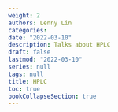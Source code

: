 ```yaml
---
weight: 2
authors: Lenny Lin
categories:
date: "2022-03-10"
description: Talks about HPLC
draft: false
lastmod: "2022-03-10"
series: null
tags: null
title: HPLC
toc: true
bookCollapseSection: true
---
```


